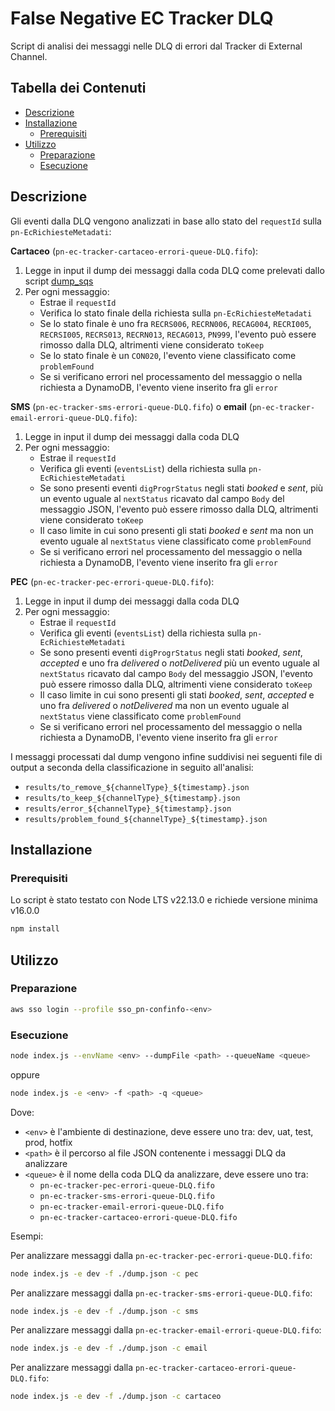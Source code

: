 # False Negative EC Tracker DLQ

Script di analisi dei messaggi nelle DLQ di errori dal Tracker di External Channel.

## Tabella dei Contenuti

* [Descrizione](#descrizione)
* [Installazione](#installazione)
  * [Prerequisiti](#prerequisiti)
* [Utilizzo](#utilizzo)
  * [Preparazione](#preparazione)
  * [Esecuzione](#esecuzione)

## Descrizione

Gli eventi dalla DLQ vengono analizzati in base allo stato del `requestId` sulla `pn-EcRichiesteMetadati`:

**Cartaceo** (`pn-ec-tracker-cartaceo-errori-queue-DLQ.fifo`):

1. Legge in input il dump dei messaggi dalla coda DLQ come prelevati dallo script [dump_sqs](https://github.com/pagopa/pn-troubleshooting/tree/main/dump_sqs)
2. Per ogni messaggio:
   * Estrae il `requestId`
   * Verifica lo stato finale della richiesta sulla `pn-EcRichiesteMetadati`
   * Se lo stato finale è uno fra `RECRS006`, `RECRN006`, `RECAG004`, `RECRI005`, `RECRSI005`, `RECRS013`, `RECRN013`, `RECAG013`, `PN999`, l'evento può essere rimosso dalla DLQ, altrimenti viene considerato `toKeep`
   * Se lo stato finale è un `CON020`, l'evento viene classificato come `problemFound`
   * Se si verificano errori nel processamento del messaggio o nella richiesta a DynamoDB, l'evento viene inserito fra gli `error`

**SMS** (`pn-ec-tracker-sms-errori-queue-DLQ.fifo`) o **email** (`pn-ec-tracker-email-errori-queue-DLQ.fifo`):

1. Legge in input il dump dei messaggi dalla coda DLQ
2. Per ogni messaggio:
   * Estrae il `requestId`
   * Verifica gli eventi (`eventsList`) della richiesta sulla `pn-EcRichiesteMetadati`
   * Se sono presenti eventi `digProgrStatus` negli stati *booked* e *sent*, più un evento uguale al `nextStatus` ricavato dal campo `Body` del messaggio JSON, l'evento può essere rimosso dalla DLQ, altrimenti viene considerato `toKeep`
   * Il caso limite in cui sono presenti gli stati *booked* e *sent* ma non un evento uguale al `nextStatus` viene classificato come `problemFound`
   * Se si verificano errori nel processamento del messaggio o nella richiesta a DynamoDB, l'evento viene inserito fra gli `error`

**PEC** (`pn-ec-tracker-pec-errori-queue-DLQ.fifo`):

1. Legge in input il dump dei messaggi dalla coda DLQ
2. Per ogni messaggio:
   * Estrae il `requestId`
   * Verifica gli eventi (`eventsList`) della richiesta sulla `pn-EcRichiesteMetadati`
   * Se sono presenti eventi `digProgrStatus` negli stati *booked*, *sent*, *accepted* e uno fra *delivered* o *notDelivered* più un evento uguale al `nextStatus` ricavato dal campo `Body` del messaggio JSON, l'evento può essere rimosso dalla DLQ, altrimenti viene considerato `toKeep`
   * Il caso limite in cui sono presenti gli stati *booked*, *sent*, *accepted* e uno fra *delivered* o *notDelivered* ma non un evento uguale al `nextStatus` viene classificato come `problemFound`
   * Se si verificano errori nel processamento del messaggio o nella richiesta a DynamoDB, l'evento viene inserito fra gli `error`

I messaggi processati dal dump vengono infine suddivisi nei seguenti file di output a seconda della classificazione in seguito all'analisi:

* `results/to_remove_${channelType}_${timestamp}.json`
* `results/to_keep_${channelType}_${timestamp}.json`
* `results/error_${channelType}_${timestamp}.json`
* `results/problem_found_${channelType}_${timestamp}.json`

## Installazione

### Prerequisiti

Lo script è stato testato con Node LTS v22.13.0 e richiede versione minima v16.0.0

```bash
npm install
```

## Utilizzo

### Preparazione

```bash
aws sso login --profile sso_pn-confinfo-<env>
```

### Esecuzione

```bash
node index.js --envName <env> --dumpFile <path> --queueName <queue>
```

oppure

```bash
node index.js -e <env> -f <path> -q <queue>
```

Dove:

* `<env>` è l'ambiente di destinazione, deve essere uno tra: dev, uat, test, prod, hotfix
* `<path>` è il percorso al file JSON contenente i messaggi DLQ da analizzare
* `<queue>` è il nome della coda DLQ da analizzare, deve essere uno tra:
  * `pn-ec-tracker-pec-errori-queue-DLQ.fifo`
  * `pn-ec-tracker-sms-errori-queue-DLQ.fifo`
  * `pn-ec-tracker-email-errori-queue-DLQ.fifo`
  * `pn-ec-tracker-cartaceo-errori-queue-DLQ.fifo`

Esempi:

Per analizzare messaggi dalla `pn-ec-tracker-pec-errori-queue-DLQ.fifo`:

```bash
node index.js -e dev -f ./dump.json -c pec
```

Per analizzare messaggi dalla `pn-ec-tracker-sms-errori-queue-DLQ.fifo`:

```bash
node index.js -e dev -f ./dump.json -c sms
```

Per analizzare messaggi dalla `pn-ec-tracker-email-errori-queue-DLQ.fifo`:

```bash
node index.js -e dev -f ./dump.json -c email
```

Per analizzare messaggi dalla `pn-ec-tracker-cartaceo-errori-queue-DLQ.fifo`:

```bash
node index.js -e dev -f ./dump.json -c cartaceo
```
